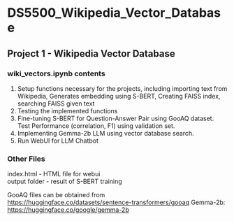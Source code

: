 # DS5500_Wikipedia_Vector_Database

## Project 1 - Wikipedia Vector Database
### wiki_vectors.ipynb contents
1. Setup functions necessary for the projects, including importing text from Wikipedia, Generates embedding using S-BERT, Creating FAISS index, searching FAISS given text
2. Testing the implemented functions
3. Fine-tuning S-BERT for Question-Answer Pair using GooAQ dataset. Test Performance (correlation, F1) using validation set.
4. Implementing Gemma-2b LLM using vector database search.
5. Run WebUI for LLM Chatbot

### Other Files
index.html - HTML file for webui  
output folder - result of S-BERT training  

GooAQ files can be obtained from https://huggingface.co/datasets/sentence-transformers/gooaq
Gemma-2b: https://huggingface.co/google/gemma-2b

